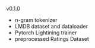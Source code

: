 v0.1.0  
- n-gram tokenizer
- LMDB dataset and dataloader
- Pytorch Lightining trainer
- preprocessed Ratings Dataset